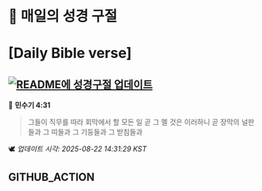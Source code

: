 # 🙏 매일의 성경 구절
# [Daily Bible verse]
## [![README에 성경구절 업데이트](https://github.com/DONGSUKA/first_test/actions/workflows/update-readme-bible.yml/badge.svg)](https://github.com/DONGSUKA/first_test/actions/workflows/update-readme-bible.yml)
<!-- START_BIBLE_VERSE -->
📖 **민수기 4:31**
> 그들이 직무를 따라 회막에서 할 모든 일 곧 그 멜 것은 이러하니 곧 장막의 널판들과 그 띠들과 그 기둥들과 그 받침들과

🕊️ _업데이트 시각: 2025-08-22 14:31:29 KST_
  <!-- END_BIBLE_VERSE -->
## GITHUB_ACTION
